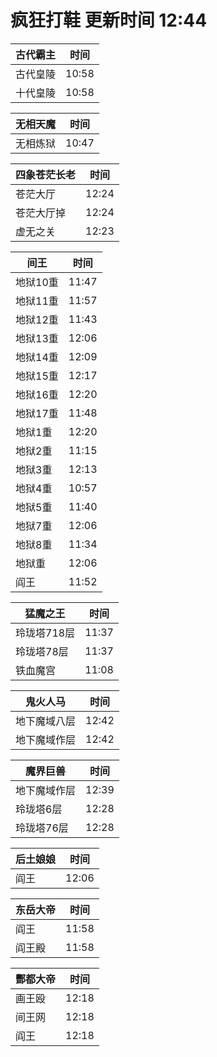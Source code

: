 # 疯狂打鞋 更新时间 12:44

| 古代霸主   | 时间    |
|--------|-------|
| 古代皇陵 | 10:58 |
| 十代皇陵 | 10:58 |

| 无相天魔   | 时间    |
|--------|-------|
| 无相炼狱 | 10:47 |

| 四象苍茫长老   | 时间    |
|--------|-------|
| 苍茫大厅 | 12:24 |
| 苍茫大厅掉 | 12:24 |
| 虚无之关 | 12:23 |

| 间王   | 时间    |
|--------|-------|
| 地狱10重 | 11:47 |
| 地狱11重 | 11:57 |
| 地狱12重 | 11:43 |
| 地狱13重 | 12:06 |
| 地狱14重 | 12:09 |
| 地狱15重 | 12:17 |
| 地狱16重 | 12:20 |
| 地狱17重 | 11:48 |
| 地狱1重 | 12:20 |
| 地狱2重 | 11:15 |
| 地狱3重 | 12:13 |
| 地狱4重 | 10:57 |
| 地狱5重 | 11:40 |
| 地狱7重 | 12:06 |
| 地狱8重 | 11:34 |
| 地狱重 | 12:06 |
| 阎王 | 11:52 |

| 猛魔之王   | 时间    |
|--------|-------|
| 玲珑塔718层 | 11:37 |
| 玲珑塔78层 | 11:37 |
| 铁血魔宫 | 11:08 |

| 鬼火人马   | 时间    |
|--------|-------|
| 地下魔域八层 | 12:42 |
| 地下魔域作层 | 12:42 |

| 魔界巨兽   | 时间    |
|--------|-------|
| 地下魔域作层 | 12:39 |
| 玲珑塔6层 | 12:28 |
| 玲珑塔76层 | 12:28 |

| 后土娘娘   | 时间    |
|--------|-------|
| 阎王 | 12:06 |

| 东岳大帝   | 时间    |
|--------|-------|
| 阎王 | 11:58 |
| 阎王殿 | 11:58 |

| 酆都大帝   | 时间    |
|--------|-------|
| 画王殴 | 12:18 |
| 间王网 | 12:18 |
| 阎王 | 12:18 |